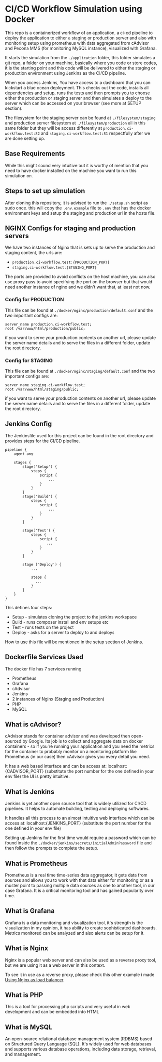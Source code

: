 # CI/CD Workflow Simulation using Docker

This repo is a containerized workflow of an application, a ci-cd pipeline to deploy the application
to either a staging or production server and also with monitoring setup using prometheus with 
data aggregated from cAdvisor and Pecona MMS (for monitoring MySQL instance), visualized with Grafana.

It starts the simulation from the `./application` folder, this folder simulates a git repo, a folder
on your machine, basically where you code or store codes, it is the starting point and this code will be
delivered to either the staging or production environment using Jenkins as the CI/CD pipeline.

When you access Jenkins, You have access to a dashboard that you can kickstart a blue ocean deployment. 
This checks out the code, installs all dependencies and setup, runs the tests and then prompts you to 
choose either the production or staging server and then simulates a deploy to the server which can be 
accessed on your browser (see more at SETUP section). 

The filesystem for the staging server can be found at `./filesystem/staging` and production server 
filesystem at `./filesystem/production` all in this same folder but they will be access differently at
`production.ci-workflow.test:82` and `staging.ci-workflow.test:81` respectfully after we are done setting up.

## Base Requirements
While this might sound very intuitive but it is worthy of mention that you need to have docker installed
on the machine you want to run this simulation on.

## Steps to set up simulation

After cloning this repository, it is advised to run the `./setup.sh` script as sudo once.
this will copy the `.env.example` file to `.env` that has the docker environment keys
and setup the staging and production url in the hosts file.

## NGINX Configs for staging and production servers

We have two instances of Nginx that is sets up to serve the production and staging content,
the urls are:
 - `production.ci-workflow.test:{PRODUCTION_PORT}`
 - `staging.ci-workflow.test:{STAGING_PORT}`

The ports are provided to avoid conflicts on the host machine, you can also use proxy pass to
avoid specifying the port on the browser but that would need another instance of nginx and we didn't
want that, at least not now.

### Config for PRODUCTION
This file can be found at `./docker/nginx/production/default.conf` and the two important configs
are:
```
server_name production.ci-workflow.test;
root /var/www/html/production/public;
```

if you want to serve your production contents on another url, please update the server name details
and to serve the files in a different folder, update the root directory.

### Config for STAGING
This file can be found at `./docker/nginx/staging/default.conf` and the two important configs
are:
```
server_name staging.ci-workflow.test;
root /var/www/html/staging/public;
```

if you want to serve your production contents on another url, please update the server name details
and to serve the files in a different folder, update the root directory.

## Jenkins Config

The Jenkinsfile used for this project can be found in the root directory and provides steps for the 
CI/CD pipeline.

```
pipeline {
    agent any

    stages {
        stage('Setup') {
            steps {
                script {
                    ...
                }
            }
        }
        stage('Build') {
            steps {
                script {
                    ...
                }
            }
        }

        stage('Test') {
            steps {
                script {
                   ...
                }
            }
        }

        stage ('Deploy') {
            ...

            steps {
              ...
            }
        }
    }
}

```

This defines four steps:
- Setup - simulates cloning the project to the jenkins workspace
- Build - runs composer install and env setups etc
- Test - runs tests on the project
- Deploy - asks for a server to deploy to and deploys

How to use this file will be mentioned in the setup section of Jenkins.

## Dockerfile Services Used

The docker file has 7 services running

- Prometheus
- Grafana
- cAdvisor
- Jenkins
- 2 instances of Nginx (Staging and Production)
- PHP
- MySQL

## What is cAdvisor?

cAdvisor stands for container advisor and was developed then open-sourced by Google.
Its job is to collect and aggregate data on docker containers - so if you're running your
application and you need the metrics for the container to probably monitor on a monitoring
platform like Prometheus (in our case) then cAdvisor gives you every detail you need.

It has a web based interface and can be access at: localhost:{CADVISOR_PORT} (substitute the port number for the one defined in your env file)
the UI is pretty intuitive.

## What is Jenkins

Jenkins is yet another open source tool that is widely utilized for CI/CD pipelines. It helps to automate
building, testing and deploying softwares.

It handles all this process to an almost intuitive web interface which can be access at: localhost:{JENKINS_PORT} (substitute the port number for the one defined in your env file)

Setting up Jenkins for the first time would require a password which can be found inside the `./docker/jenkins/secrets/initialAdminPassword` file 
and then follow the prompts to complete the setup.

## What is Prometheus
Prometheus is a real time time-series data aggregator, it gets data from sources and allows you to work with that data
either for monitoring or as a muster point to passing multiple data sources as one to another tool, in our case Grafana.
It is a critical monitoring tool and has gained popularity over time.

## What is Grafana
Grafana is a data monitoring and visualization tool, it's strength is the visualization in my opinion, it has ability to create
sophisticated dashboards. Metrics monitored can be analyzed and also alerts can be setup for it.

## What is Nginx
Nginx is a popular web server and can also be used as a reverse proxy tool, but we are using it as a 
web server in this context. 

To see it in use as a reverse proxy, please check this other example i made
[Using Nginx as load balancer](https://github.com/elishaukpong/load-balancer-docker)

## What is PHP
This is a tool for processing php scripts and very useful in web development and can be embedded into HTML

## What is MySQL
An open-source relational database management system (RDBMS) based on Structured Query Language (SQL). 
It's widely used for web databases and supports various database operations, including data storage, 
retrieval, and management.
